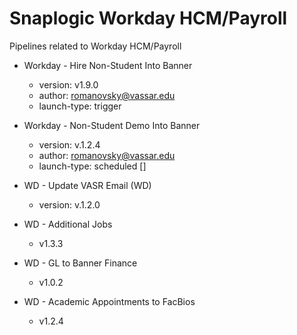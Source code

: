 # Snaplogic Workday HCM/Payroll
Pipelines related to Workday HCM/Payroll

- Workday - Hire Non-Student Into Banner
    - version: v1.9.0
    - author: romanovsky@vassar.edu
    - launch-type: trigger

- Workday - Non-Student Demo Into Banner
    - version: v.1.2.4
    - author: romanovsky@vassar.edu
    - launch-type: scheduled []

- WD - Update VASR Email (WD)
    - version: v.1.2.0    

- WD - Additional Jobs
    - v1.3.3

- WD - GL to Banner Finance
    - v1.0.2

- WD - Academic Appointments to FacBios
    - v1.2.4
